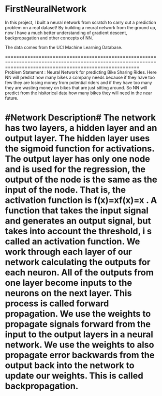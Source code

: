 # FirstNeuralNetwork
In this project, I built a neural network from scratch to carry out a prediction problem on a real dataset! 
By building a neural network from the ground up, now I have a much better understanding of gradient descent, 
backpropagation and other concepts of NN.

The data comes from the UCI Machine Learning Database.

============================================================================================================================================================  
Problem Statement : Neural Network for predicting Bike Sharing Rides. Here NN will predict how many bikes 
a company needs because if they have too few they are losing money from potential riders 
and if they have too many they are wasting money on bikes that are just sitting around. 
So NN will predict from the hisitorical data how many bikes they will need in the near future.

#Network Description# 
The network has two layers, a hidden layer and an output layer. The hidden layer 
uses the sigmoid function for activations. The output layer has only one node and is used for the regression, 
the output of the node is the same as the input of the node. That is, the activation function is f(x)=xf(x)=x . 
A function that takes the input signal and generates an output signal, but takes into account the threshold, i
s called an activation function. We work through each layer of our network calculating the outputs for each neuron. 
All of the outputs from one layer become inputs to the neurons on the next layer. This process is called forward propagation. 
We use the weights to propagate signals forward from the input to the output layers in a neural network. 
We use the weights to also propagate error backwards from the output back into the network to update our weights. 
This is called backpropagation.
============================================================================================================================================================  
